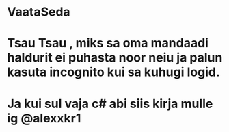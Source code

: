 # VaataSeda
# Tsau Tsau , miks sa oma mandaadi haldurit ei puhasta noor neiu ja palun kasuta incognito kui sa kuhugi logid.
# Ja kui sul vaja c# abi siis kirja mulle ig @alexxkr1
